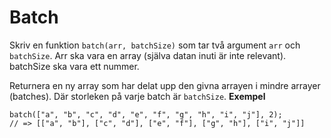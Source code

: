 # Batch

Skriv en funktion `batch(arr, batchSize)` som tar två argument `arr` och `batchSize`. Arr ska vara en array (själva datan inuti är inte relevant). batchSize ska vara ett nummer.

Returnera en ny array som har delat upp den givna arrayen i mindre arrayer (batches). Där storleken på varje batch är `batchSize`.
**Exempel**

```
batch(["a", "b", "c", "d", "e", "f", "g", "h", "i", "j"], 2);
// => [["a", "b"], ["c", "d"], ["e", "f"], ["g", "h"], ["i", "j"]]
```
